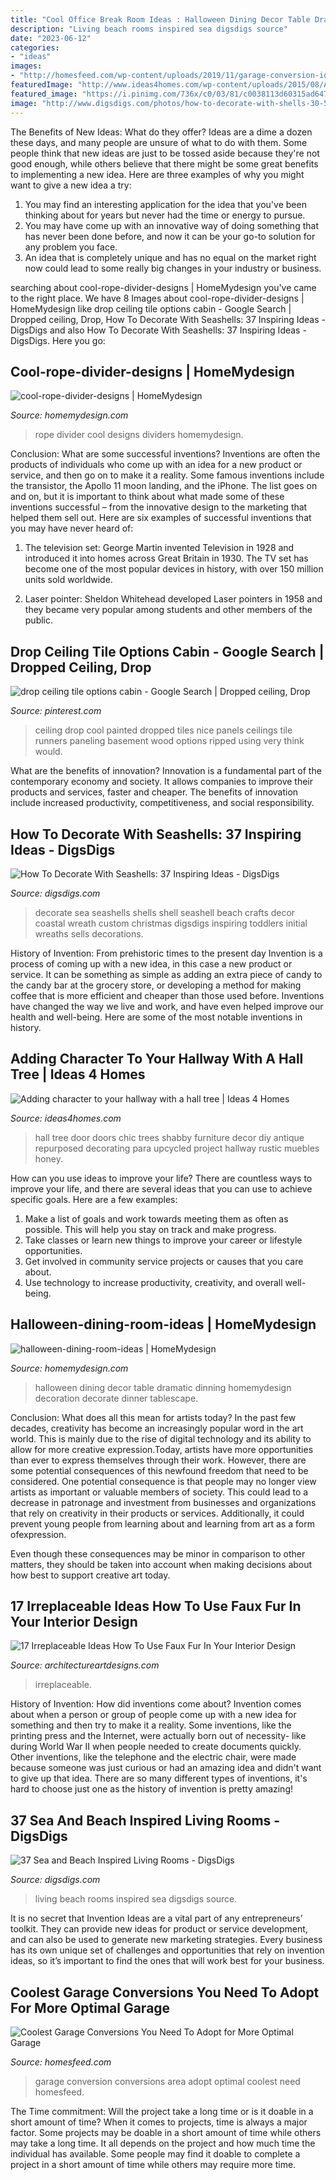 ```yaml
---
title: "Cool Office Break Room Ideas : Halloween Dining Decor Table Dramatic Dinning Homemydesign Decoration Decorate Dinner Tablescape"
description: "Living beach rooms inspired sea digsdigs source"
date: "2023-06-12"
categories:
- "ideas"
images:
- "http://homesfeed.com/wp-content/uploads/2019/11/garage-conversion-idea-Boho-style-area-rug-wooden-table-midcentury-modern-chair-in-black-tree-trunk-stool-with-white-shag-throw-blanket.jpg"
featuredImage: "http://www.ideas4homes.com/wp-content/uploads/2015/08/Antique-Hall-Tree.jpg"
featured_image: "https://i.pinimg.com/736x/c0/03/81/c0038113d60315ad6474bff1c4174533--drop-ceiling-tiles-vintage-circus.jpg"
image: "http://www.digsdigs.com/photos/how-to-decorate-with-shells-30-554x741.jpg"
---
```



The Benefits of New Ideas: What do they offer?
Ideas are a dime a dozen these days, and many people are unsure of what to do with them. Some people think that new ideas are just to be tossed aside because they're not good enough, while others believe that there might be some great benefits to implementing a new idea. Here are three examples of why you might want to give a new idea a try: 
1. You may find an interesting application for the idea that you've been thinking about for years but never had the time or energy to pursue. 
2. You may have come up with an innovative way of doing something that has never been done before, and now it can be your go-to solution for any problem you face. 
3. An idea that is completely unique and has no equal on the market right now could lead to some really big changes in your industry or business.

	

		
searching about cool-rope-divider-designs | HomeMydesign you've came to the right place. We have 8 Images about cool-rope-divider-designs | HomeMydesign like drop ceiling tile options cabin - Google Search | Dropped ceiling, Drop, How To Decorate With Seashells: 37 Inspiring Ideas - DigsDigs and also How To Decorate With Seashells: 37 Inspiring Ideas - DigsDigs. Here you go:
		
    
## Cool-rope-divider-designs | HomeMydesign

<img loading=lazy src="https://homemydesign.com/wp-content/uploads/2015/07/cool-rope-divider-designs.jpg" onerror="this.onerror=null;this.src='https://tse2.mm.bing.net/th?id=OIP.hf4irV6DE_nZOC_fkZ0D2AHaKu&amp;pid=15.1';" alt="cool-rope-divider-designs | HomeMydesign">

_Source: homemydesign.com_

>rope divider cool designs dividers homemydesign. 

	

Conclusion: What are some successful inventions?
Inventions are often the products of individuals who come up with an idea for a new product or service, and then go on to make it a reality. Some famous inventions include the transistor, the Apollo 11 moon landing, and the iPhone. The list goes on and on, but it is important to think about what made some of these inventions successful – from the innovative design to the marketing that helped them sell out. Here are six examples of successful inventions that you may have never heard of:
1. The television set: George Martin invented Television in 1928 and introduced it into homes across Great Britain in 1930. The TV set has become one of the most popular devices in history, with over 150 million units sold worldwide.

2. Laser pointer: Sheldon Whitehead developed Laser pointers in 1958 and they became very popular among students and other members of the public.

    
## Drop Ceiling Tile Options Cabin - Google Search | Dropped Ceiling, Drop

<img loading=lazy src="https://i.pinimg.com/736x/c0/03/81/c0038113d60315ad6474bff1c4174533--drop-ceiling-tiles-vintage-circus.jpg" onerror="this.onerror=null;this.src='https://tse2.mm.bing.net/th?id=OIP.v7pBkNYBC4MXTE4Dq_A4-QHaJ3&amp;pid=15.1';" alt="drop ceiling tile options cabin - Google Search | Dropped ceiling, Drop">

_Source: pinterest.com_

>ceiling drop cool painted dropped tiles nice panels ceilings tile runners paneling basement wood options ripped using very think would. 

	

What are the benefits of innovation?
Innovation is a fundamental part of the contemporary economy and society. It allows companies to improve their products and services, faster and cheaper. The benefits of innovation include increased productivity, competitiveness, and social responsibility.

    
## How To Decorate With Seashells: 37 Inspiring Ideas - DigsDigs

<img loading=lazy src="http://www.digsdigs.com/photos/how-to-decorate-with-shells-30-554x741.jpg" onerror="this.onerror=null;this.src='https://tse3.mm.bing.net/th?id=OIP.VSZs-IcGzL4ZUFwnp1pygQHaJ5&amp;pid=15.1';" alt="How To Decorate With Seashells: 37 Inspiring Ideas - DigsDigs">

_Source: digsdigs.com_

>decorate sea seashells shells shell seashell beach crafts decor coastal wreath custom christmas digsdigs inspiring toddlers initial wreaths sells decorations. 

	

History of Invention: From prehistoric times to the present day
Invention is a process of coming up with a new idea, in this case a new product or service. It can be something as simple as adding an extra piece of candy to the candy bar at the grocery store, or developing a method for making coffee that is more efficient and cheaper than those used before. Inventions have changed the way we live and work, and have even helped improve our health and well-being. Here are some of the most notable inventions in history.

    
## Adding Character To Your Hallway With A Hall Tree | Ideas 4 Homes

<img loading=lazy src="http://www.ideas4homes.com/wp-content/uploads/2015/08/Antique-Hall-Tree.jpg" onerror="this.onerror=null;this.src='https://tse1.mm.bing.net/th?id=OIP.L9mzTDsVPfnPvWl9fq0cZAHaJ4&amp;pid=15.1';" alt="Adding character to your hallway with a hall tree | Ideas 4 Homes">

_Source: ideas4homes.com_

>hall tree door doors chic trees shabby furniture decor diy antique repurposed decorating para upcycled project hallway rustic muebles honey. 

	

How can you use ideas to improve your life?
There are countless ways to improve your life, and there are several ideas that you can use to achieve specific goals. Here are a few examples: 
1. Make a list of goals and work towards meeting them as often as possible. This will help you stay on track and make progress.
2. Take classes or learn new things to improve your career or lifestyle opportunities.
3. Get involved in community service projects or causes that you care about.
4. Use technology to increase productivity, creativity, and overall well-being.

    
## Halloween-dining-room-ideas | HomeMydesign

<img loading=lazy src="https://homemydesign.com/wp-content/uploads/2014/09/halloween-dining-room-ideas.jpg" onerror="this.onerror=null;this.src='https://tse3.mm.bing.net/th?id=OIP.l0Y1nJPYK8sw92XpGkFMBQHaLH&amp;pid=15.1';" alt="halloween-dining-room-ideas | HomeMydesign">

_Source: homemydesign.com_

>halloween dining decor table dramatic dinning homemydesign decoration decorate dinner tablescape. 

	

Conclusion: What does all this mean for artists today?
In the past few decades, creativity has become an increasingly popular word in the art world. This is mainly due to the rise of digital technology and its ability to allow for more creative expression.Today, artists have more opportunities than ever to express themselves through their work. However, there are some potential consequences of this newfound freedom that need to be considered.
One potential consequence is that people may no longer view artists as important or valuable members of society. This could lead to a decrease in patronage and investment from businesses and organizations that rely on creativity in their products or services. Additionally, it could prevent young people from learning about and learning from art as a form ofexpression.

Even though these consequences may be minor in comparison to other matters, they should be taken into account when making decisions about how best to support creative art today.

    
## 17 Irreplaceable Ideas How To Use Faux Fur In Your Interior Design

<img loading=lazy src="https://www.architectureartdesigns.com/wp-content/uploads/2016/11/15-9.jpg" onerror="this.onerror=null;this.src='https://tse3.mm.bing.net/th?id=OIP.QayoSf5DMw53VPbZEdUSaQHaLI&amp;pid=15.1';" alt="17 Irreplaceable Ideas How To Use Faux Fur In Your Interior Design">

_Source: architectureartdesigns.com_

>irreplaceable. 

	

History of Invention: How did inventions come about?
Invention comes about when a person or group of people come up with a new idea for something and then try to make it a reality. Some inventions, like the printing press and the Internet, were actually born out of necessity- like during World War II when people needed to create documents quickly. Other inventions, like the telephone and the electric chair, were made because someone was just curious or had an amazing idea and didn't want to give up that idea. There are so many different types of inventions, it's hard to choose just one as the history of invention is pretty amazing!

    
## 37 Sea And Beach Inspired Living Rooms - DigsDigs

<img loading=lazy src="http://www.digsdigs.com/photos/sea-and-beach-inspired-living-rooms-21.jpg" onerror="this.onerror=null;this.src='https://tse3.mm.bing.net/th?id=OIP._AdFb0mToUnmsaeKlIm5WAAAAA&amp;pid=15.1';" alt="37 Sea and Beach Inspired Living Rooms - DigsDigs">

_Source: digsdigs.com_

>living beach rooms inspired sea digsdigs source. 

	

It is no secret that Invention Ideas are a vital part of any entrepreneurs’ toolkit. They can provide new ideas for product or service development, and can also be used to generate new marketing strategies. Every business has its own unique set of challenges and opportunities that rely on invention ideas, so it’s important to find the ones that will work best for your business.

    
## Coolest Garage Conversions You Need To Adopt For More Optimal Garage

<img loading=lazy src="http://homesfeed.com/wp-content/uploads/2019/11/garage-conversion-idea-Boho-style-area-rug-wooden-table-midcentury-modern-chair-in-black-tree-trunk-stool-with-white-shag-throw-blanket.jpg" onerror="this.onerror=null;this.src='https://tse4.mm.bing.net/th?id=OIP.xDTNt7KBi47eXRqcTvUb5QDPEt&amp;pid=15.1';" alt="Coolest Garage Conversions You Need To Adopt for More Optimal Garage">

_Source: homesfeed.com_

>garage conversion conversions area adopt optimal coolest need homesfeed. 

	

The Time commitment: Will the project take a long time or is it doable in a short amount of time?
When it comes to projects, time is always a major factor. Some projects may be doable in a short amount of time while others may take a long time. It all depends on the project and how much time the individual has available. Some people may find it doable to complete a project in a short amount of time while others may require more time.


